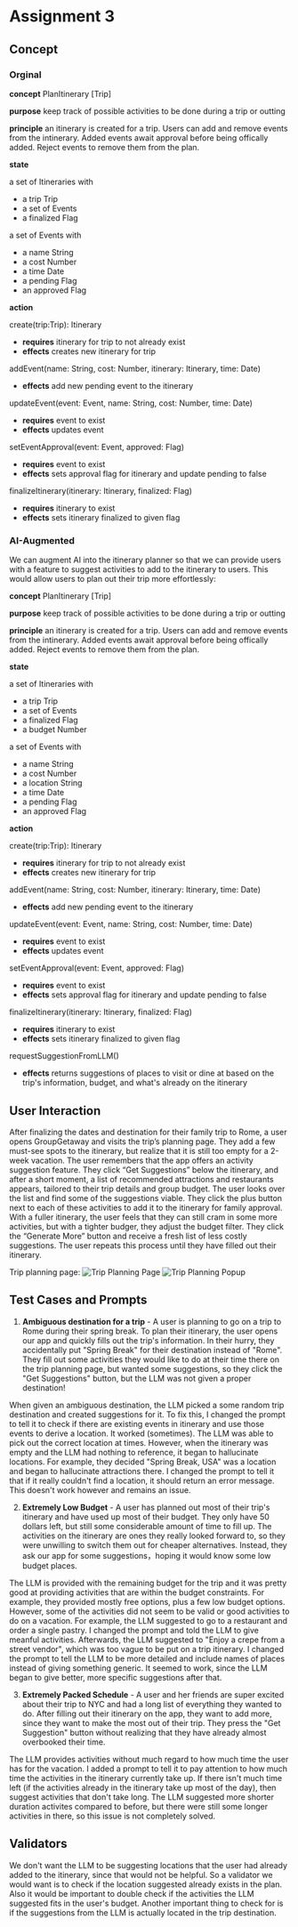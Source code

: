 # Assignment 3

## Concept

### Orginal

**concept** PlanItinerary [Trip]

**purpose** keep track of possible activities to be done during a trip or outting

**principle** an itinerary is created for a trip. Users can add and remove events from the intinerary. Added events await approval before being offically added. Reject events to remove them from the plan.

**state**

a set of Itineraries with

-   a trip Trip
-   a set of Events
-   a finalized Flag

a set of Events with

-   a name String
-   a cost Number
-   a time Date
-   a pending Flag
-   an approved Flag

**action**

create(trip:Trip): Itinerary

-   **requires** itinerary for trip to not already exist
-   **effects** creates new itinerary for trip

addEvent(name: String, cost: Number, itinerary: Itinerary, time: Date)

-   **effects** add new pending event to the itinerary

updateEvent(event: Event, name: String, cost: Number, time: Date)

-   **requires** event to exist
-   **effects** updates event

setEventApproval(event: Event, approved: Flag)

-   **requires** event to exist
-   **effects** sets approval flag for itinerary and update pending to false

finalizeItinerary(itinerary: Itinerary, finalized: Flag)

-   **requires** itinerary to exist
-   **effects** sets itinerary finalized to given flag

### AI-Augmented

We can augment AI into the itinerary planner so that we can provide users with a feature to suggest activities to add to the itinerary to users. This would allow users to plan out their trip more effortlessly:

**concept** PlanItinerary [Trip]

**purpose** keep track of possible activities to be done during a trip or outting

**principle** an itinerary is created for a trip. Users can add and remove events from the intinerary. Added events await approval before being offically added. Reject events to remove them from the plan.

**state**

a set of Itineraries with

-   a trip Trip
-   a set of Events
-   a finalized Flag
-   a budget Number

a set of Events with

-   a name String
-   a cost Number
-   a location String
-   a time Date
-   a pending Flag
-   an approved Flag

**action**

create(trip:Trip): Itinerary

-   **requires** itinerary for trip to not already exist
-   **effects** creates new itinerary for trip

addEvent(name: String, cost: Number, itinerary: Itinerary, time: Date)

-   **effects** add new pending event to the itinerary

updateEvent(event: Event, name: String, cost: Number, time: Date)

-   **requires** event to exist
-   **effects** updates event

setEventApproval(event: Event, approved: Flag)

-   **requires** event to exist
-   **effects** sets approval flag for itinerary and update pending to false

finalizeItinerary(itinerary: Itinerary, finalized: Flag)

-   **requires** itinerary to exist
-   **effects** sets itinerary finalized to given flag

requestSuggestionFromLLM()

-   **effects** returns suggestions of places to visit or dine at based on the trip's information, budget, and what's already on the itinerary

## User Interaction

After finalizing the dates and destination for their family trip to Rome, a user opens GroupGetaway and visits the trip’s planning page. They add a few must-see spots to the itinerary, but realize that it is still too empty for a 2-week vacation. The user remembers that the app offers an activity suggestion feature. They click “Get Suggestions” below the itinerary, and after a short moment, a list of recommended attractions and restaurants appears, tailored to their trip details and group budget. The user looks over the list and find some of the suggestions viable. They click the plus button next to each of these activities to add it to the itinerary for family approval. With a fuller itinerary, the user feels that they can still cram in some more activities, but with a tighter budger, they adjust the budget filter. They click the “Generate More” button and receive a fresh list of less costly suggestions. The user repeats this process until they have filled out their itinerary.

Trip planning page:
![Trip Planning Page](assets/tripplan.png)
![Trip Planning Popup](assets/popup.png)

## Test Cases and Prompts

1. **Ambiguous destination for a trip** - A user is planning to go on a trip to Rome during their spring break. To plan their itinerary, the user opens our app and quickly fills out the trip's information. In their hurry, they accidentally put "Spring Break" for their destination instead of "Rome". They fill out some activities they would like to do at their time there on the trip planning page, but wanted some suggestions, so they click the "Get Suggestions" button, but the LLM was not given a proper destination!

When given an ambiguous destination, the LLM picked a some random trip destination and created suggestions for it. To fix this, I changed the prompt to tell it to check if there are existing events in itinerary and use those events to derive a location. It worked (sometimes). The LLM was able to pick out the correct location at times. However, when the itinerary was empty and the LLM had nothing to reference, it began to hallucinate locations. For example, they decided "Spring Break, USA" was a location and began to hallucinate attractions there. I changed the prompt to tell it that if it really couldn't find a location, it should return an error message. This doesn't work however and remains an issue.

2. **Extremely Low Budget** - A user has planned out most of their trip's itinerary and have used up most of their budget. They only have 50 dollars left, but still some considerable amount of time to fill up. The activities on the itinerary are ones they really looked forward to, so they were unwilling to switch them out for cheaper alternatives. Instead, they ask our app for some suggestions，hoping it would know some low budget places.

The LLM is provided with the remaining budget for the trip and it was pretty good at providing activities that are within the budget constraints. For example, they provided mostly free options, plus a few low budget options. However, some of the activities did not seem to be valid or good activities to do on a vacation. For example, the LLM suggested to go to a restaurant and order a single pastry. I changed the prompt and told the LLM to give meanful activities. Afterwards, the LLM suggested to "Enjoy a crepe from a street vendor", which was too vague to be put on a trip itinerary. I changed the prompt to tell the LLM to be more detailed and include names of places instead of giving something generic. It seemed to work, since the LLM began to give better, more specific suggestions after that.

3. **Extremely Packed Schedule** - A user and her friends are super excited about their trip to NYC and had a long list of everything they wanted to do. After filling out their itinerary on the app, they want to add more, since they want to make the most out of their trip. They press the "Get Suggestion" button without realizing that they have already almost overbooked their time.

The LLM provides activities without much regard to how much time the user has for the vacation. I added a prompt to tell it to pay attention to how much time the activities in the itinerary currently take up. If there isn't much time left (if the activities already in the itinerary take up most of the day), then suggest activities that don't take long. The LLM suggested more shorter duration activites compared to before, but there were still some longer activities in there, so this issue is not completely solved.

## Validators

We don't want the LLM to be suggesting locations that the user had already added to the itinerary, since that would not be helpful. So a validator we would want is to check if the location suggested already exists in the plan. Also it would be important to double check if the activities the LLM suggested fits in the user's budget. Another important thing to check for is if the suggestions from the LLM is actually located in the trip destination.
